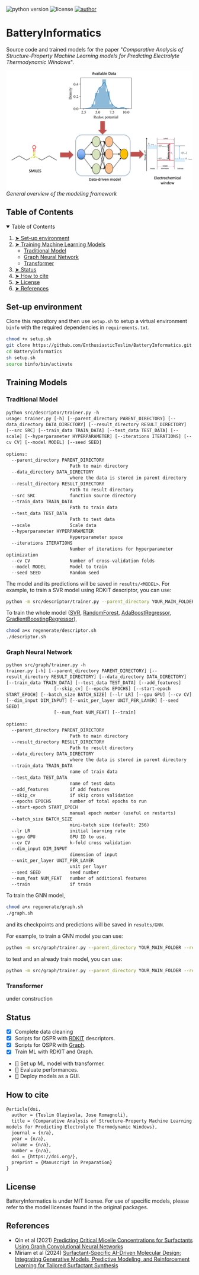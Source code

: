 ![python version](https://img.shields.io/badge/python-v.3.9-blue)
![license](https://img.shields.io/badge/license-MIT-orange)
[![author](https://img.shields.io/badge/teslim-homepage)](https://teslim404.com)
# BatteryInformatics
Source code and trained models for the paper "*Comparative Analysis of Structure-Property Machine Learning models for Predicting Electrolyte Thermodynamic Windows*". 

![General overview of the modeling framework](src/method.png "modeling framework")
*General overview of the modeling framework*

<!-- TABLE OF CONTENTS -->
<h2 id="table-of-contents"> Table of Contents</h2>

<details open="open">
  <summary>Table of Contents</summary>
  <ol>
    <li><a href="#Set-up environment"> ➤ Set-up environment</a></li>
    <li>
          <a href="#Training"> ➤ Training Machine Learning Models</a>
          <ul>
            <li><a href="#Descriptor">Traditional Model</a></li>
            <li><a href="#Graph">Graph Neural Network</a></li>
            <li><a href="#LLM">Transformer</a></li>
          </ul>
    </li>
    <li><a href="#Status"> ➤ Status</a></li>
    <li><a href="#How-to-cite"> ➤ How to cite</a></li>
    <li><a href="#License"> ➤ License</a></li>
    <li><a href="#References"> ➤ References</a></li>
  </ol>
</details>


<!-- Set-up environment -->
<h2 id="Set-up environment">Set-up environment</h2>

Clone this repository and then use `setup.sh` to setup a virtual environment `binfo` with the required dependencies in `requirements.txt`. 

```bash
chmod +x setup.sh
git clone https://github.com/EnthusiasticTeslim/BatteryInformatics.git
cd BatteryInformatics
sh setup.sh
source binfo/bin/activate
```


<!-- Training Models-->
<h2 id="Training">Training Models</h2>

<h3 id="Descriptor"> Traditional Model</h3>

```
python src/descriptor/trainer.py -h
usage: trainer.py [-h] [--parent_directory PARENT_DIRECTORY] [--data_directory DATA_DIRECTORY] [--result_directory RESULT_DIRECTORY] [--src SRC] [--train_data TRAIN_DATA] [--test_data TEST_DATA] [--scale] [--hyperparameter HYPERPARAMETER] [--iterations ITERATIONS] [--cv CV] [--model MODEL] [--seed SEED]

options:
  --parent_directory PARENT_DIRECTORY
                        Path to main directory
  --data_directory DATA_DIRECTORY
                        where the data is stored in parent directory
  --result_directory RESULT_DIRECTORY
                        Path to result directory
  --src SRC             function source directory
  --train_data TRAIN_DATA
                        Path to train data
  --test_data TEST_DATA
                        Path to test data
  --scale               Scale data
  --hyperparameter HYPERPARAMETER
                        Hyperparameter space
  --iterations ITERATIONS
                        Number of iterations for hyperparameter optimization
  --cv CV               Number of cross-validation folds
  --model MODEL         Model to train
  --seed SEED           Random seed
```

The model and its predictions will be saved in `results/<MODEL>`. For example, to train a SVR model using RDKIT descriptor, you can use:

```bash
python -m src/descriptor/trainer.py --parent_directory YOUR_MAIN_FOLDER --result_directory results --data_directory data --train_data "train_data_cleaned.csv" --test_data "test_data_cleaned.csv" --scale --model SVR --seed 42 --iterations 100 --hyperparameter "hp_descriptor.yaml" --cv 5
```

To train the whole model ([SVR](https://scikit-learn.org/stable/modules/generated/sklearn.svm.SVR.html), [RandomForest](https://scikit-learn.org/stable/modules/generated/sklearn.ensemble.RandomForestRegressor.html), [AdaBoostRegressor](https://scikit-learn.org/stable/modules/generated/sklearn.ensemble.AdaBoostRegressor.html), [GradientBoostingRegressor](https://scikit-learn.org/stable/modules/generated/sklearn.ensemble.GradientBoostingRegressor.html)), 
```bash
chmod a+x regenerate/descriptor.sh
./descriptor.sh
```


<h3 id="Graph"> Graph Neural Network</h3>

```
python src/graph/trainer.py -h
trainer.py [-h] [--parent_directory PARENT_DIRECTORY] [--result_directory RESULT_DIRECTORY] [--data_directory DATA_DIRECTORY] [--train_data TRAIN_DATA] [--test_data TEST_DATA] [--add_features]
                  [--skip_cv] [--epochs EPOCHS] [--start-epoch START_EPOCH] [--batch_size BATCH_SIZE] [--lr LR] [--gpu GPU] [--cv CV] [--dim_input DIM_INPUT] [--unit_per_layer UNIT_PER_LAYER] [--seed SEED]
                  [--num_feat NUM_FEAT] [--train]

options:
  --parent_directory PARENT_DIRECTORY
                        Path to main directory
  --result_directory RESULT_DIRECTORY
                        Path to result directory
  --data_directory DATA_DIRECTORY
                        where the data is stored in parent directory
  --train_data TRAIN_DATA
                        name of train data
  --test_data TEST_DATA
                        name of test data
  --add_features        if add features
  --skip_cv             if skip cross validation
  --epochs EPOCHS       number of total epochs to run
  --start-epoch START_EPOCH
                        manual epoch number (useful on restarts)
  --batch_size BATCH_SIZE
                        mini-batch size (default: 256)
  --lr LR               initial learning rate
  --gpu GPU             GPU ID to use.
  --cv CV               k-fold cross validation
  --dim_input DIM_INPUT
                        dimension of input
  --unit_per_layer UNIT_PER_LAYER
                        unit per layer
  --seed SEED           seed number
  --num_feat NUM_FEAT   number of additional features
  --train               if train
```

To train the GNN model, 
```bash
chmod a+x regenerate/graph.sh
./graph.sh
```
and its checkpoints and predictions will be saved in `results/GNN`.

For example, to train a GNN model you can use:

```bash
python -m src/graph/trainer.py --parent_directory YOUR_MAIN_FOLDER --result_directory results --data_directory data --train_data "train_data_cleaned.csv" --test_data "test_data_cleaned.csv" --seed 42 --iterations 100 --train --cv 5
```
to test and an already train model, you can use:

```bash
python -m src/graph/trainer.py --parent_directory YOUR_MAIN_FOLDER --result_directory results --data_directory data --train_data "train_data_cleaned.csv" --test_data "test_data_cleaned.csv" --seed 42 --iterations 100 --cv 5
```

<h3 id="LLM"> Transformer</h3>

under construction

<!-- Status -->
<h2 id="Status">Status</h2>

- [x] Complete data cleaning
- [x] Scripts for QSPR with [RDKIT](https://rdkit.org/docs/index.html) descriptors.
- [x] Scripts for QSPR with [Graph](https://www.dgl.ai/). 
- [x] Train ML with RDKIT and Graph.
- [] Set up ML model with transformer.
- [] Evaluate performances.
- [] Deploy models as a GUI.

<!-- How-to-cite-->
<h2 id="How-to-cite">How to cite</h2>

```
@article{doi,
  author = {Teslim Olayiwola, Jose Romagnoli},
  title = {Comparative Analysis of Structure-Property Machine Learning models for Predicting Electrolyte Thermodynamic Windows},
  journal = {n/a},
  year = {n/a},
  volume = {n/a},
  number = {n/a},
  doi = {https://doi.org/},
  preprint = {Manuscript in Preparation}
}
```

<!-- License-->
<h2 id="License">License</h2>

BatteryInformatics is under MIT license. For use of specific models, please refer to the model licenses found in the original packages.

<!-- References -->
<h2 id="References">References</h2>

- Qin et al (2021) [Predicting Critical Micelle Concentrations for Surfactants Using Graph Convolutional Neural Networks](https://pubs.acs.org/doi/full/10.1021/acs.jpcb.1c05264)
- Miriam et al (2024) [Surfactant-Specific AI-Driven Molecular Design: Integrating Generative Models, Predictive Modeling, and Reinforcement Learning for Tailored Surfactant Synthesis](https://pubs.acs.org/doi/full/10.1021/acs.iecr.4c00401)
